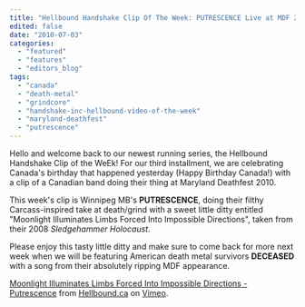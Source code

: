 ```yaml
---
title: "Hellbound Handshake Clip Of The Week: PUTRESCENCE Live at MDF 2010"
edited: false
date: "2010-07-03"
categories:
  - "featured"
  - "features"
  - "editors_blog"
tags:
  - "canada"
  - "death-metal"
  - "grindcore"
  - "handshake-inc-hellbound-video-of-the-week"
  - "maryland-deathfest"
  - "putrescence"
---
```


Hello and welcome back to our newest running series, the Hellbound Handshake Clip of the WeEk! For our third installment, we are celebrating Canada's birthday that happened yesterday (Happy Birthday Canada!) with a clip of a Canadian band doing their thing at Maryland Deathfest 2010.

This week's clip is Winnipeg MB's **PUTRESCENCE**, doing their filthy Carcass-inspired take at death/grind with a sweet little ditty entitled "Moonlight Illuminates Limbs Forced Into Impossible Directions", taken from their 2008 _Sledgehammer Holocaust._

Please enjoy this tasty little ditty and make sure to come back for more next week when we will be featuring American death metal survivors **DECEASED** with a song from their absolutely ripping MDF appearance.

[Moonlight Illuminates Limbs Forced Into Impossible Directions - Putrescence](http://vimeo.com/13045199) from [Hellbound.ca](http://vimeo.com/hellbound) on [Vimeo](http://vimeo.com).
